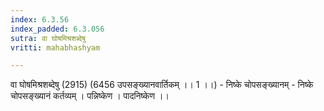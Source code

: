 ```yaml
---
index: 6.3.56
index_padded: 6.3.056
sutra: वा घोषमिश्रशब्देषु
vritti: mahabhashyam

---
```

 वा घोषमिश्रशब्देषु (2915) (6456 उपसङ्ख्यानवार्तिकम् ।। 1 ।।) - निष्के चोपसङ्ख्यानम् - निष्के चोपसङ्ख्यानं कर्तव्यम् । पन्निष्केण । पादनिष्केण ।। 